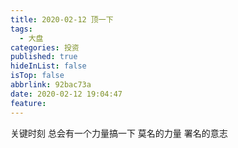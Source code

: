 ```yaml
---
title: 2020-02-12 顶一下
tags:
  - 大盘
categories: 投资
published: true
hideInList: false
isTop: false
abbrlink: 92bac73a
date: 2020-02-12 19:04:47
feature:
---
```

关键时刻
总会有一个力量搞一下
莫名的力量
署名的意志
<!-- more -->
